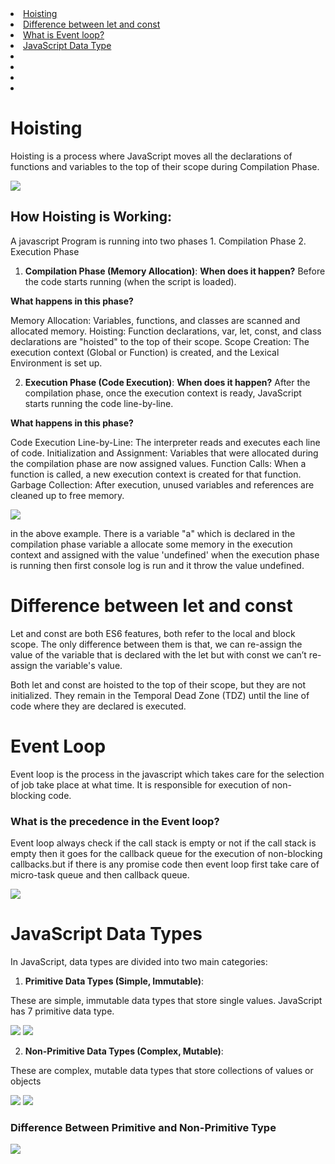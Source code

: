 <li><a href="#hoisting">Hoisting</a></li>
<li><a href="#letAndConst">Difference between let and const</a></li>
<li><a href="#EventLoop">What is Event loop?</a></li>
<li><a href="#jsDataTypes">JavaScript Data Type</a></li>
<li><a href=""></a></li>
<li><a href=""></a></li>
<li><a href=""></a></li>
<li><a href=""></a></li>



<div id="hoisting">

# Hoisting
Hoisting is a process where JavaScript moves all the declarations of functions and variables to the top of their scope during Compilation Phase.

<img src="./images/JS/Hoisting.png">

## How Hoisting is Working:
A javascript Program is running into two phases 1. Compilation Phase 2. Execution Phase
1. **Compilation Phase (Memory Allocation)**: 
**When does it happen?**
Before the code starts running (when the script is loaded).

**What happens in this phase?**

Memory Allocation: Variables, functions, and classes are scanned and allocated memory.
Hoisting: Function declarations, var, let, const, and class declarations are "hoisted" to the top of their scope.
Scope Creation: The execution context (Global or Function) is created, and the Lexical Environment is set up.

2. **Execution Phase (Code Execution)**:
**When does it happen?**
After the compilation phase, once the execution context is ready, JavaScript starts running the code line-by-line.

**What happens in this phase?**

Code Execution Line-by-Line: The interpreter reads and executes each line of code.
Initialization and Assignment: Variables that were allocated during the compilation phase are now assigned values.
Function Calls: When a function is called, a new execution context is created for that function.
Garbage Collection: After execution, unused variables and references are cleaned up to free memory.

<img src="./images/JS/Hoisting.png">

in the above example. There is a variable "a" which is declared in the compilation phase
variable a allocate some memory in the execution context and assigned with the value 'undefined'
when the execution phase is running then first console log is run and it throw the value undefined.


</div>

<div id="letAndConst">

# Difference between let and const
Let and const are both ES6 features, both refer to the local and block scope. 
The only difference between them is that, we can re-assign the value of the variable that 
is declared with the let but with const we can’t re-assign the variable's value.

Both let and const are hoisted to the top of their scope, but they are not initialized. 
They remain in the Temporal Dead Zone (TDZ) until the line of code where they are declared is executed.

</div>

<div id="EventLoop">

# Event Loop

Event loop is the process in the javascript which takes care for the selection of job take place at what time.
It is responsible for execution of non-blocking code.

### What is the precedence in the Event loop?
Event loop always check if the call stack is empty or not if the call stack is empty then it goes for 
the callback queue for the execution of non-blocking callbacks.but if there is any promise code 
then event loop first take care of micro-task queue and then callback queue.

<img src="./images/JS/event_loop1.png">


</div>


<div id="jsDataTypes">

# JavaScript Data Types
In JavaScript, data types are divided into two main categories:

1. **Primitive Data Types (Simple, Immutable)**:

These are simple, immutable data types that store single values.
JavaScript has 7 primitive data type.

<img src="./images/JS/primitiveDataType.png">
<img src="./images/JS/primitiveDataTypeEx.png">


2. **Non-Primitive Data Types (Complex, Mutable)**:

These are complex, mutable data types that store collections of values or objects

<img src="./images/JS/primitiveDataType.png">
<img src="./images/JS/nonPrimitiveTypeEx.png">

### Difference Between Primitive and Non-Primitive Type


<img src="./images/JS/diffPriandNonPri.png">



</div>